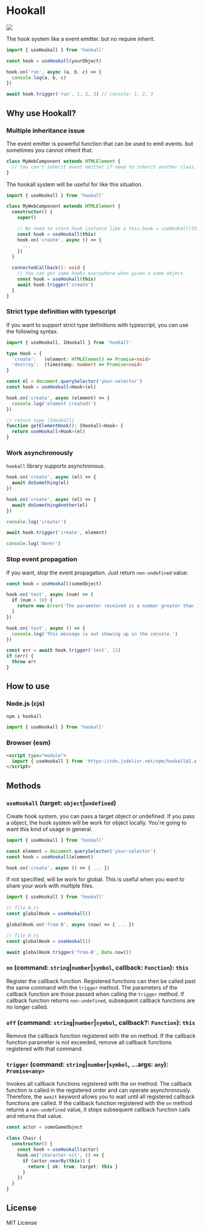 # Hookall

[![](https://data.jsdelivr.com/v1/package/npm/hookall/badge)](https://www.jsdelivr.com/package/npm/hookall)

The hook system like a event emitter. but no require inherit.

```typescript
import { useHookall } from 'hookall'

const hook = useHookall(yourObject)

hook.on('run', async (a, b, c) => {
  console.log(a, b, c)
})

await hook.trigger('run', 1, 2, 3) // console: 1, 2, 3
```

## Why use Hookall?

### Multiple inheritance issue

The event emitter is powerful function that can be used to emit events. but sometimes you cannot inherit that.

```typescript
class MyWebComponent extends HTMLElement {
  // You can't inherit event emitter if need to inherit another class.
}
```

The hookall system will be useful for like this situation.

```typescript
import { useHookall } from 'hookall'

class MyWebComponent extends HTMLElement {
  constructor() {
    super()

    // No need to store hook instance like a this.hook = useHookall(this)
    const hook = useHookall(this)
    hook.on('create', async () => {
      ...
    })
  }

  connectedCallback(): void {
    // You can get same hooks everywhere when given a same object.
    const hook = useHookall(this)
    await hook.trigger('create')
  }
}
```

### Strict type definition with typescript

If you want to support strict type definitions with typescript, you can use the following syntax.

```typescript
import { useHookall, IHookall } from 'hookall'

type Hook = {
  'create':   (element: HTMLElement) => Promise<void>
  'destroy':  (timestamp: number) => Promise<void>
}

const el = document.querySelector('your-selector')
const hook = useHookall<Hook>(el)

hook.on('create', async (element) => {
  console.log('element created!')
})

// return type (IHookall)
function getElementHook(): IHookall<Hook> {
  return useHookall<Hook>(el)
}
```

### Work asynchronously

`hookall` library supports asynchronous.

```typescript
hook.on('create', async (el) => {
  await doSomething(el)
})

hook.on('create', async (el) => {
  await doSomethingAnother(el)
})

console.log('create!')

await hook.trigger('create', element)

console.log('done!')
```

### Stop event propagation

If you want, stop the event propagation. Just return `non-undefined` value.

```typescript
const hook = useHookall(someObject)

hook.on('test', async (num) => {
  if (num > 10) {
    return new Error('The parameter received is a number greater than 10.')
  }
})

hook.on('test', async () => {
  console.log('This message is not showing up in the console.')
})

const err = await hook.trigger('test', 11)
if (err) {
  throw err
}
```


## How to use

### Node.js (cjs)

```bash
npm i hookall
```

```typescript
import { useHookall } from 'hookall'
```

### Browser (esm)

```html
<script type="module">
  import { useHookall } from 'https://cdn.jsdelivr.net/npm/hookall@1.x.x/dist/esm/index.js'
</script>
```

## Methods

### `useHookall` (target: `object`|`undefined`)

Create hook system. you can pass a target object or undefined. If you pass a object, the hook system will be work for object locally. You're going to want this kind of usage in general.

```typescript
import { useHookall } from 'hookall'

const element = document.querySelector('your-selector')
const hook = useHookall(element)

hook.on('create', async () => { ... })
```

If not specified, will be work for global. This is useful when you want to share your work with multiple files.

```typescript
import { useHookall } from 'hookall'

// file A.ts
const globalHook = useHookall()

globalHook.on('from-B', async (now) => { ... })

// file B.ts
const globalHook = useHookall()

await globalHook.trigger('from-B', Date.now())
```

### `on` (command: `string`|`number`|`symbol`, callback: `Function`): `this`

Register the callback function. Registered functions can then be called past the same command with the `trigger` method. The parameters of the callback function are those passed when calling the `trigger` method. If callback function returns `non-undefined`, subsequent callback functions are no longer called.

### `off` (command: `string`|`number`|`symbol`, callback?: `Function`): `this`

Remove the callback function registered with the on method. If the callback function parameter is not exceeded, remove all callback functions registered with that command.

### `trigger` (command: `string`|`number`|`symbol`, ...args: `any`): `Promise<any>`

Invokes all callback functions registered with the on method. The callback function is called in the registered order and can operate asynchronously. Therefore, the `await` keyword allows you to wait until all registered callback functions are called. If the callback function registered with the `on` method returns a `non-undefined` value, it stops subsequent callback function calls and returns that value.

```typescript
const actor = someGameObject

class Chair {
  constructor() {
    const hook = useHookall(actor)
    hook.on('character-sit', () => {
      if (actor.nearBy(this)) {
        return { ok: true, target: this }
      }
    })
  }
}
```

## License

MIT License
